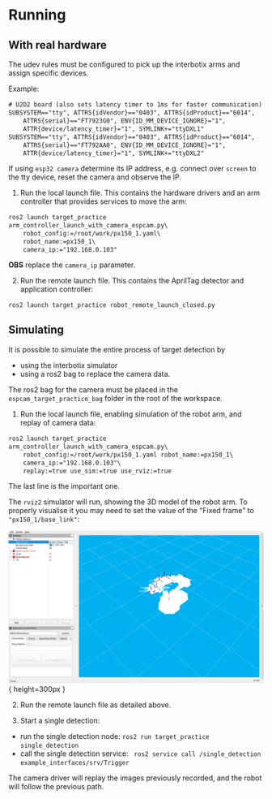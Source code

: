 # Running

## With real hardware

The udev rules must be configured to pick up the interbotix arms and assign specific devices.

Example:

~~~
# U2D2 board (also sets latency timer to 1ms for faster communication)
SUBSYSTEM=="tty", ATTRS{idVendor}=="0403", ATTRS{idProduct}=="6014",
	ATTRS{serial}=="FT7923G0", ENV{ID_MM_DEVICE_IGNORE}="1",
	ATTR{device/latency_timer}="1", SYMLINK+="ttyDXL1"
SUBSYSTEM=="tty", ATTRS{idVendor}=="0403", ATTRS{idProduct}=="6014",
	ATTRS{serial}=="FT792AA0", ENV{ID_MM_DEVICE_IGNORE}="1",
	ATTR{device/latency_timer}="1", SYMLINK+="ttyDXL2"
~~~

If using ``esp32 camera`` determine its IP address, e.g. connect over ``screen`` to the tty device,
reset the camera and observe the IP.

1. Run the local launch file. This contains the hardware drivers and an arm controller that
provides services to move the arm:

~~~
ros2 launch target_practice arm_controller_launch_with_camera_espcam.py\
	robot_config:=/root/work/px150_1.yaml\
	robot_name:=px150_1\
	camera_ip:="192.168.0.103"
~~~

__OBS__ replace the ``camera_ip`` parameter.

2. Run the remote launch file. This contains the AprilTag detector and application controller:

~~~
ros2 launch target_practice robot_remote_launch_closed.py
~~~


## Simulating

It is possible to simulate the entire process of target detection by

* using the interbotix simulator
* using a ros2 bag to replace the camera data.

The ros2 bag for the camera must be placed in the ``espcam_target_practice_bag`` folder in the 
root of the workspace.

1. Run the local launch file, enabling simulation of the robot arm, and replay of camera data:

~~~
ros2 launch target_practice arm_controller_launch_with_camera_espcam.py\
	robot_config:=/root/work/px150_1.yaml robot_name:=px150_1\
	camera_ip:="192.168.0.103"\
	replay:=true use_sim:=true use_rviz:=true
~~~

The last line is the important one.

The ``rviz2`` simulator will run, showing the 3D model of the robot arm. To properly visualise it
you may need to set the value of the "Fixed frame" to ``"px150_1/base_link"``:

![Rviz2 configuration for Interbotix sim](interbotix_sim_rviz2_config.png){ height=300px }

2. Run the remote launch file as detailed above.

3. Start a single detection:

* run the single detection node: ``ros2 run target_practice single_detection``
* call the single detection service: `` ros2 service call /single_detection example_interfaces/srv/Trigger``

The camera driver will replay the images previously recorded, and the robot will follow the 
previous path.
